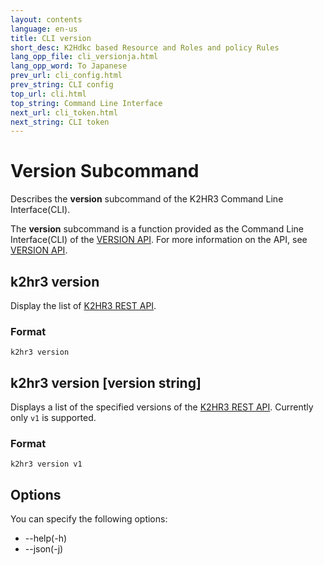 ```yaml
---
layout: contents
language: en-us
title: CLI version
short_desc: K2Hdkc based Resource and Roles and policy Rules
lang_opp_file: cli_versionja.html
lang_opp_word: To Japanese
prev_url: cli_config.html
prev_string: CLI config
top_url: cli.html
top_string: Command Line Interface
next_url: cli_token.html
next_string: CLI token
---
```


# Version Subcommand
Describes the **version** subcommand of the K2HR3 Command Line Interface(CLI).

The **version** subcommand is a function provided as the Command Line Interface(CLI) of the [VERSION API](api_version.html).
For more information on the API, see [VERSION API](api_version.html).

## k2hr3 version
Display the list of [K2HR3 REST API](api.html).

### Format
```
k2hr3 version
```

## k2hr3 version [version string]
Displays a list of the specified versions of the [K2HR3 REST API](api.html).
Currently only `v1` is supported.

### Format
```
k2hr3 version v1
```

## Options
You can specify the following options:
- -\-help(-h)
- -\-json(-j)
